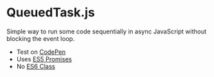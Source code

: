 # QueuedTask.js

Simple way to run some code sequentially in async JavaScript without blocking the event loop.

- Test on [CodePen](https://codepen.io/mskr/pen/yLRVmBj?editors=0012)
- Uses [ES5 Promises](https://caniuse.com/promises)
- No [ES6 Class](https://caniuse.com/es6-class)
